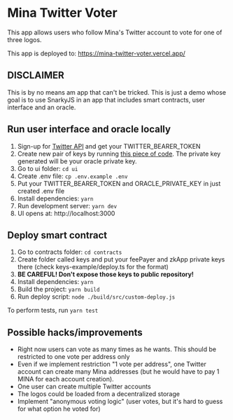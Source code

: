 # Mina Twitter Voter

This app allows users who follow Mina's Twitter account to vote for one of three logos.

This app is deployed to: https://mina-twitter-voter.vercel.app/

## DISCLAIMER

This is by no means am app that can't be tricked. This is just a demo whose goal is to use SnarkyJS in an app that includes smart contracts, user interface and an oracle.

## Run user interface and oracle locally

1. Sign-up for [Twitter API](https://developer.twitter.com/en/docs/twitter-api) and get your TWITTER_BEARER_TOKEN
2. Create new pair of keys by running [this piece of code](https://github.com/jackryanservia/mina-credit-score-signer/blob/main/scripts/keygen.js). The private key generated will be your oracle private key.
3. Go to ui folder: `cd ui`
4. Create .env file: `cp .env.example .env`
5. Put your TWITTER_BEARER_TOKEN and ORACLE_PRIVATE_KEY in just created .env file
6. Install dependencies: `yarn`
7. Run development server: `yarn dev`
8. UI opens at: http://localhost:3000

## Deploy smart contract

1. Go to contracts folder: `cd contracts`
2. Create folder called keys and put your feePayer and zkApp private keys there (check keys-example/deploy.ts for the format)
3. **BE CAREFUL! Don't expose those keys to public repository!**
4. Install dependencies: `yarn`
5. Build the project: `yarn build`
6. Run deploy script: `node ./build/src/custom-deploy.js`

To perform tests, run `yarn test`

## Possible hacks/improvements

- Right now users can vote as many times as he wants. This should be restricted to one vote per address only
- Even if we implement restriction "1 vote per address", one Twitter account can create many Mina addresses (but he would have to pay 1 MINA for each account creation).
- One user can create multiple Twitter accounts
- The logos could be loaded from a decentralized storage
- Implement "anonymous voting logic" (user votes, but it's hard to guess for what option he voted for)
